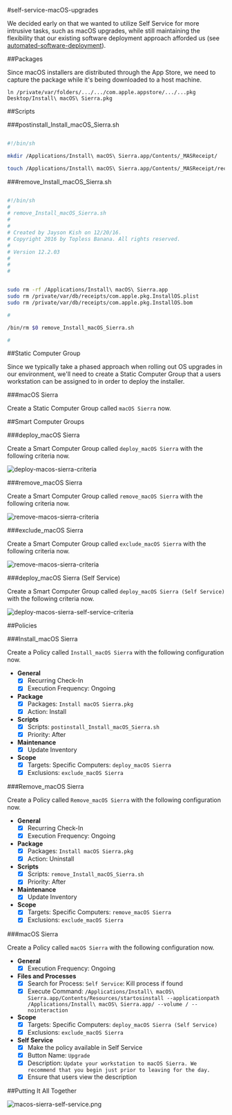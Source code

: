 #self-service-macOS-upgrades

We decided early on that we wanted to utilize Self Service for more intrusive tasks, such as macOS upgrades, while still maintaining the flexibility that our existing software deployment approach afforded us (see [automated-software-deployment](https://github.com/ToplessBanana/tutorials/tree/master/HOW-TO-automated-software-deployment)).

##Packages

Since macOS installers are distributed through the App Store, we need to capture the package while it's being downloaded to a host machine.

`ln /private/var/folders/.../.../com.apple.appstore/.../...pkg Desktop/Install\ macOS\ Sierra.pkg`

##Scripts

###postinstall_Install_macOS_Sierra.sh

```bash

#!/bin/sh

mkdir /Applications/Install\ macOS\ Sierra.app/Contents/_MASReceipt/

touch /Applications/Install\ macOS\ Sierra.app/Contents/_MASReceipt/receipt

```

###remove_Install_macOS_Sierra.sh

```bash

#!/bin/sh
#
# remove_Install_macOS_Sierra.sh
# 
#
# Created by Jayson Kish on 12/20/16.
# Copyright 2016 by Topless Banana. All rights reserved.
#
# Version 12.2.03
#
#
#


sudo rm -rf /Applications/Install\ macOS\ Sierra.app
sudo rm /private/var/db/receipts/com.apple.pkg.InstallOS.plist
sudo rm /private/var/db/receipts/com.apple.pkg.InstallOS.bom

#

/bin/rm $0 remove_Install_macOS_Sierra.sh

#

```

##Static Computer Group

Since we typically take a phased approach when rolling out OS upgrades in our environment, we'll need to create a Static Computer Group that a users workstation can be assigned to in order to deploy the installer.

###macOS Sierra

Create a Static Computer Group called `macOS Sierra` now.

##Smart Computer Groups

###deploy_macOS Sierra

Create a Smart Computer Group called `deploy_macOS Sierra` with the following criteria now.

![deploy-macos-sierra-criteria](https://github.com/ToplessBanana/tutorials/blob/master/HOW-TO-self-service-macOS-upgrades/resources/deploy-macos-sierra-criteria.png)

###remove_macOS Sierra

Create a Smart Computer Group called `remove_macOS Sierra` with the following criteria now.

![remove-macos-sierra-criteria](https://github.com/ToplessBanana/tutorials/blob/master/HOW-TO-self-service-macOS-upgrades/resources/remove-macos-sierra-criteria.png)

###exclude_macOS Sierra

Create a Smart Computer Group called `exclude_macOS Sierra` with the following criteria now.

![remove-macos-sierra-criteria](https://github.com/ToplessBanana/tutorials/blob/master/HOW-TO-self-service-macOS-upgrades/resources/exclude-macos-sierra-criteria.png)

###deploy_macOS Sierra (Self Service)

Create a Smart Computer Group called `deploy_macOS Sierra (Self Service)` with the following criteria now.

![deploy-macos-sierra-self-service-criteria](https://github.com/ToplessBanana/tutorials/blob/master/HOW-TO-self-service-macOS-upgrades/resources/deploy-macos-sierra-self-service-criteria.png)

##Policies

###Install_macOS Sierra

Create a Policy called `Install_macOS Sierra` with the following configuration now.

- **General**
  - [x] Recurring Check-In
  - [x] Execution Frequency: Ongoing
- **Package**
  - [x] Packages: `Install macOS Sierra.pkg`
  - [x] Action: Install
- **Scripts**
  - [x] Scripts: `postinstall_Install_macOS_Sierra.sh`
  - [x] Priority: After
- **Maintenance**
  - [x] Update Inventory
- **Scope**
  - [x] Targets: Specific Computers: `deploy_macOS Sierra`
  - [x] Exclusions: `exclude_macOS Sierra`

###Remove_macOS Sierra

Create a Policy called `Remove_macOS Sierra` with the following configuration now.

- **General**
  - [x] Recurring Check-In
  - [x] Execution Frequency: Ongoing
- **Package**
  - [x] Packages: `Install macOS Sierra.pkg`
  - [x] Action: Uninstall
- **Scripts**
  - [x] Scripts: `remove_Install_macOS_Sierra.sh`
  - [x] Priority: After
- **Maintenance**
  - [x] Update Inventory
- **Scope**
  - [x] Targets: Specific Computers: `remove_macOS Sierra`
  - [x] Exclusions: `exclude_macOS Sierra`
  
###macOS Sierra

Create a Policy called `macOS Sierra` with the following configuration now.

- **General**
  - [x] Execution Frequency: Ongoing
- **Files and Processes**
  - [x] Search for Process: `Self Service`: Kill process if found
  - [x] Execute Command: `/Applications/Install\ macOS\ Sierra.app/Contents/Resources/startosinstall --applicationpath /Applications/Install\ macOS\ Sierra.app/ --volume / --nointeraction`
- **Scope**
  - [x] Targets: Specific Computers: `deploy_macOS Sierra (Self Service)`
  - [x] Exclusions: `exclude_macOS Sierra`
- **Self Service**
  - [x] Make the policy available in Self Service
  - [x] Button Name: `Upgrade`
  - [x] Description: `Update your workstation to macOS Sierra. We recommend that you begin just prior to leaving for the day.`
  - [x] Ensure that users view the description

##Putting It All Together

![macos-sierra-self-service.png](https://github.com/ToplessBanana/tutorials/blob/master/HOW-TO-self-service-macOS-upgrades/resources/macos-sierra-self-service.png)
